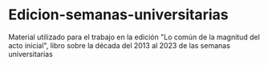 # Edicion-semanas-universitarias
Material utilizado para el trabajo en la edición "Lo común de la magnitud del acto inicial", libro sobre la década del 2013 al 2023 de las semanas universitarias
